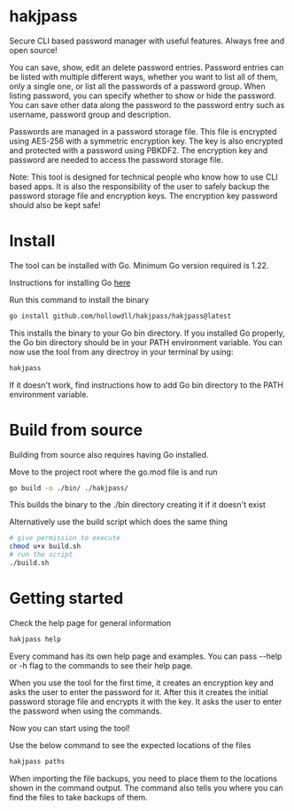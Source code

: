 # hakjpass
Secure CLI based password manager with useful features. Always free and open source!

You can save, show, edit an delete password entries.
Password entries can be listed with multiple different ways, whether you want to list all of them, only a single one,
or list all the passwords of a password group. When listing password, you can specify whether to show or hide the password.
You can save other data along the password to the password entry such as username, password group and description.

Passwords are managed in a password storage file. This file is encrypted using AES-256 with a symmetric encryption key.
The key is also encrypted and protected with a password using PBKDF2. The encryption key and password are needed to access the password storage file.

Note: This tool is designed for technical people who know how to use CLI based apps. It is also the responsibility of the user to safely backup the password storage file and encryption keys. The encryption key password should also be kept safe!

# Install

The tool can be installed with Go. Minimum Go version required is 1.22.

Instructions for installing Go [here](https://go.dev/doc/install)

Run this command to install the binary
```sh
go install github.com/hollowdll/hakjpass/hakjpass@latest
```

This installs the binary to your Go bin directory. If you installed Go properly, the Go bin directory should be in your PATH environment variable. You can now use the tool from any directroy in your terminal by using:

```sh
hakjpass
```

If it doesn't work, find instructions how to add Go bin directory to the PATH environment variable.

# Build from source

Building from source also requires having Go installed.

Move to the project root where the go.mod file is and run
```sh
go build -o ./bin/ ./hakjpass/
```
This builds the binary to the ./bin directory creating it if it doesn't exist

Alternatively use the build script which does the same thing
```sh
# give permission to execute
chmod u+x build.sh
# run the script
./build.sh
```

# Getting started

Check the help page for general information
```sh
hakjpass help
```
Every command has its own help page and examples. You can pass --help or -h flag to the commands to see their help page.

When you use the tool for the first time, it creates an encryption key and asks the user to enter the password for it. After this it creates the initial password storage file and encrypts it with the key. It asks the user to enter the password when using the commands.

Now you can start using the tool!

Use the below command to see the expected locations of the files
```sh
hakjpass paths
```
When importing the file backups, you need to place them to the locations shown in the command output. The command also tells you where you can find the files to take backups of them.
